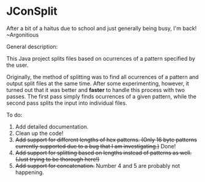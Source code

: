 # JConSplit

After a bit of a haitus due to school and just generally being busy, I'm back! ~Argonitious

General description:

This Java project splits files based on ocurrences of a pattern specified by the user.

Originally, the method of splitting was to find all ocurrences of a pattern and output split files at the same time. After some experimenting, however, it turned out that it was better and **faster** to handle this process with two passes. The first pass simply finds ocurrences of a given pattern, while the second pass splits the input into individual files.

To do:
1. Add detailed documentation.
2. Clean up the code!
3. ~~Add support for different lengths of hex patterns. (Only 16 byte patterns currently supported due to a bug that I am investigating.)~~ Done!
4. ~~Add support for splitting based on lengths instead of patterns as well. (Just trying to be thorough here!)~~
5. ~~Add support for concatenation.~~ Number 4 and 5 are probably not happening.
